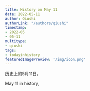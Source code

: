 ```yaml
---
title: History on May 11
date: 2022-05-11
author: Qiushi 
authorLink: "/authors/qiushi"
timestamp: 
- 2022-05
- 05-11
multitype: 
- qiushi
tags: 
- todayinhistory
featuredImagePreview: '/img/icon.png'
---
```









历史上的5月11日，

May 11 in history, 

<!--more-->

